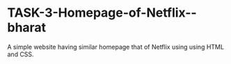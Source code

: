 # TASK-3-Homepage-of-Netflix--bharat
A simple website having similar homepage that of Netflix using using HTML and CSS.
